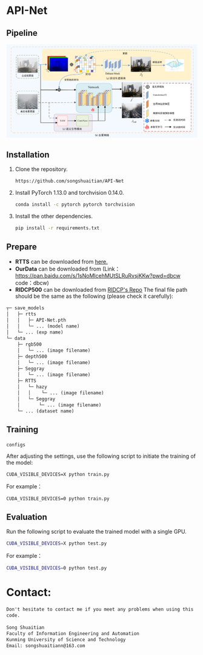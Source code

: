 # API-Net
## Pipeline

![framework](/figs/1.jpg)


## Installation
1. Clone the repository.
    ```bash
   https://github.com/songshuaitian/API-Net
    ```

2. Install PyTorch 1.13.0 and torchvision 0.14.0.
    ```bash
    conda install -c pytorch pytorch torchvision
    ```

3. Install the other dependencies.
    ```bash
    pip install -r requirements.txt
    ```

## Prepare
- **RTTS** can be downloaded from [here.](https://sites.google.com/view/reside-dehaze-datasets/reside-%CE%B2)
- **OurData** can be downloaded from (Link：https://pan.baidu.com/s/1sNoMlcehMUtSLRuRvsjKKw?pwd=dbcw 
code：dbcw)
- **RIDCP500** can be downloaded from [RIDCP's Repo](https://github.com/RQ-Wu/RIDCP_dehazing)
The final file path should be the same as the following (please check it carefully):

```
┬─ save_models
│   ├─ rtts
│   │   ├─ API-Net.pth
│   │   └─ ... (model name)
│   └─ ... (exp name)
└─ data
    ├─ rgb500
    │   └─ ... (image filename)
    ├─ depth500
    │   └─ ... (image filename)
    ├─ Seggray
    │   └─ ... (image filename)
    ├─ RTTS
    │   └─ hazy
    │   │    └─ ... (image filename)
    │   └─ Seggray
    │       └─ ... (image filename)
    └─ ... (dataset name)
```

## Training

`configs`

After adjusting the settings, use the following script to initiate the training of the model:

```
CUDA_VISIBLE_DEVICES=X python train.py
```

For example：

```
CUDA_VISIBLE_DEVICES=0 python train.py
```

## Evaluation

Run the following script to evaluate the trained model with a single GPU.


```sh
CUDA_VISIBLE_DEVICES=X python test.py
```

For example：

```sh
CUDA_VISIBLE_DEVICES=0 python test.py
```


# Contact:
    Don't hesitate to contact me if you meet any problems when using this code.

    Song Shuaitian
    Faculty of Information Engineering and Automation
    Kunming University of Science and Technology                                                           
    Email: songshuaitiann@163.com
